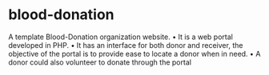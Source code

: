 # blood-donation
A template Blood-Donation organization website.
• It is a web portal developed in PHP.
• It has an interface for both donor and receiver, the objective of the portal is to provide ease to locate a donor when in need.
• A donor could also volunteer to donate through the portal
